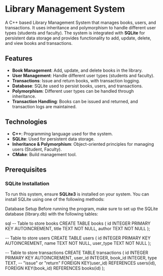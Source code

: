 # Library Management System

A C++ based Library Management System that manages books, users, and transactions. It uses inheritance and polymorphism to handle different user types (students and faculty). The system is integrated with **SQLite** for persistent data storage and provides functionality to add, update, delete, and view books and transactions.

## Features

- **Book Management**: Add, update, and delete books in the library.
- **User Management**: Handle different user types (students and faculty).
- **Transactions**: Issue and return books, with transaction logging.
- **Database**: SQLite used to persist books, users, and transactions.
- **Polymorphism**: Different user types can be handled through inheritance.
- **Transaction Handling**: Books can be issued and returned, and transaction logs are maintained.

## Technologies

- **C++**: Programming language used for the system.
- **SQLite**: Used for persistent data storage.
- **Inheritance & Polymorphism**: Object-oriented principles for managing users (Student, Faculty).
- **CMake**: Build management tool.

## Prerequisites

### SQLite Installation

To run this system, ensure **SQLite3** is installed on your system. You can install SQLite using one of the following methods:

Database Setup
Before running the program, make sure to set up the SQLite database (library.db) with the following tables:

sql
-- Table to store books
CREATE TABLE books (
    id INTEGER PRIMARY KEY AUTOINCREMENT,
    title TEXT NOT NULL,
    author TEXT NOT NULL
);

-- Table to store users
CREATE TABLE users (
    id INTEGER PRIMARY KEY AUTOINCREMENT,
    name TEXT NOT NULL,
    user_type TEXT NOT NULL
);

-- Table to store transactions
CREATE TABLE transactions (
    id INTEGER PRIMARY KEY AUTOINCREMENT,
    user_id INTEGER,
    book_id INTEGER,
    type TEXT, -- "issue" or "return"
    FOREIGN KEY(user_id) REFERENCES users(id),
    FOREIGN KEY(book_id) REFERENCES books(id)
);
